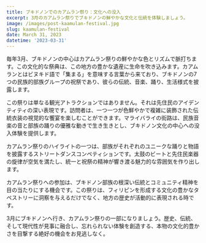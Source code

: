```yaml
---
title: ブキドノンでのカアムラン祭り：文化への没入
excerpt: 3月のカアムラン祭りでブキドノンの鮮やかな文化と伝統を体験しましょう。
image: /images/post-kaamulan-festival.jpg
slug: kaamulan-festival
date: March 31, 2023
datetime: '2023-03-31'
---
```


毎年3月、ブキドノンの中心はカアムラン祭りの鮮やかな色とリズムで脈打ちます。この文化的な祭典は、この地方の豊かな遺産に生命を吹き込みます。カアムランとはビヌキド語で「集まる」を意味する言葉から来ており、ブキドノンの7つの民族的部族グループの祝祭であり、彼らの伝統、音楽、踊り、生活様式を披露します。

この祭りは単なる観光アトラクションではありません。それは先住民のアイデンティティの深い表現です。訪問者は、一つ一つが色鮮やかで複雑に装飾された伝統衣装の視覚的な饗宴を楽しむことができます。マライバライの街路は、民族音楽の音と部族の踊りの優雅な動きで生き生きとし、ブキドノン文化の中心への没入体験を提供します。

カアムラン祭りのハイライトの一つは、部族がそれぞれのユニークな踊りと物語を披露するストリートダンスコンペティションです。太鼓のビートと先住民楽器の旋律が空気を満たし、統一と祝祭の精神が響き渡る魅力的な雰囲気を作り出します。

カアムラン祭りへの参加は、ブキドノン部族の根深い伝統とコミュニティ精神を目の当たりにする機会です。この祭りは、フィリピンを形成する文化の豊かなタペストリーに洞察を与えるだけでなく、地方の歴史が活動的に表現される時です。

3月にブキドノンへ行き、カアムラン祭りの一部になりましょう。歴史、伝統、そして現代性が見事に融合し、忘れられない体験を創造する、本物の文化的豊かさを目撃する絶好の機会をお見逃しなく。